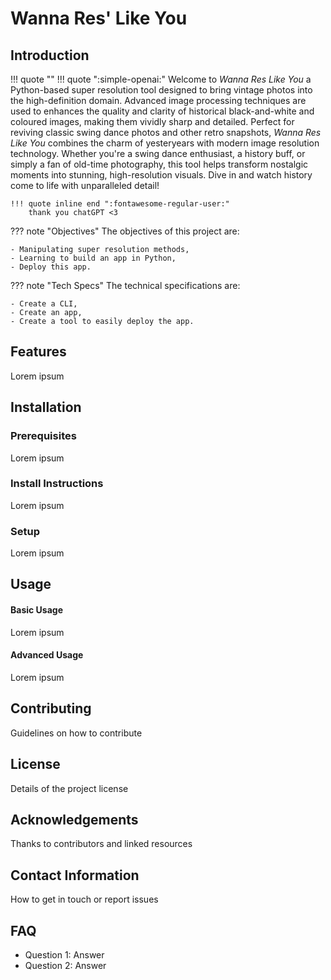 # Wanna Res' Like You

## Introduction

!!! quote ""
    !!! quote ":simple-openai:"
        Welcome to *Wanna Res Like You* a Python-based super resolution tool designed to bring vintage photos into the high-definition domain.
        Advanced image processing techniques are used to enhances the quality and clarity of historical black-and-white and coloured images, making them vividly sharp and detailed.
        Perfect for reviving classic swing dance photos and other retro snapshots, *Wanna Res Like You* combines the charm of yesteryears with modern image resolution technology. Whether you're a swing dance enthusiast, a history buff, or simply a fan of old-time photography, this tool helps transform nostalgic moments into stunning, high-resolution visuals. Dive in and watch history come to life with unparalleled detail!
    
    !!! quote inline end ":fontawesome-regular-user:"
        thank you chatGPT <3

??? note "Objectives" 
    The objectives of this project are:

    - Manipulating super resolution methods,
    - Learning to build an app in Python,
    - Deploy this app.

??? note "Tech Specs"
    The technical specifications are:

    - Create a CLI,
    - Create an app,
    - Create a tool to easily deploy the app.


## Features
Lorem ipsum


## Installation
### Prerequisites
Lorem ipsum

### Install Instructions
Lorem ipsum

### Setup
Lorem ipsum


## Usage
#### Basic Usage
Lorem ipsum

#### Advanced Usage
Lorem ipsum


## Contributing
Guidelines on how to contribute


## License
Details of the project license


## Acknowledgements
Thanks to contributors and linked resources


## Contact Information
How to get in touch or report issues

## FAQ
- Question 1: Answer
- Question 2: Answer